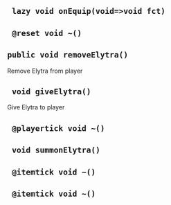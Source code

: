 ## ` lazy void onEquip(void=>void fct)`


## ` @reset void ~()`


## `public void removeElytra()`
Remove Elytra from player

## ` void giveElytra()`
Give Elytra to player

## ` @playertick void ~()`


## ` void summonElytra()`


## ` @itemtick void ~()`


## ` @itemtick void ~()`




